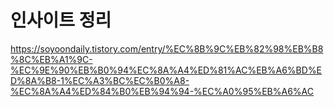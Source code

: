 # 인사이트 정리

https://soyoondaily.tistory.com/entry/%EC%8B%9C%EB%82%98%EB%B8%8C%EB%A1%9C-%EC%9E%90%EB%B0%94%EC%8A%A4%ED%81%AC%EB%A6%BD%ED%8A%B8-1%EC%A3%BC%EC%B0%A8-%EC%8A%A4%ED%84%B0%EB%94%94-%EC%A0%95%EB%A6%AC
